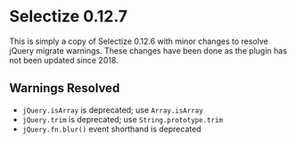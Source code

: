 # Selectize 0.12.7

This is simply a copy of Selectize 0.12.6 with minor changes to resolve jQuery migrate warnings. These changes have been done as the plugin has not been updated since 2018.

## Warnings Resolved

* `jQuery.isArray` is deprecated; use `Array.isArray`
* `jQuery.trim` is deprecated; use `String.prototype.trim`
* `jQuery.fn.blur()` event shorthand is deprecated
